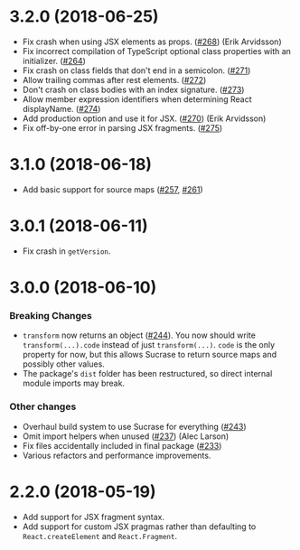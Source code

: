 # 3.2.0 (2018-06-25)

* Fix crash when using JSX elements as props. ([#268]) (Erik Arvidsson)
* Fix incorrect compilation of TypeScript optional class properties with an
  initializer. ([#264])
* Fix crash on class fields that don't end in a semicolon. ([#271])
* Allow trailing commas after rest elements. ([#272])
* Don't crash on class bodies with an index signature. ([#273])
* Allow member expression identifiers when determining React displayName.
  ([#274])
* Add production option and use it for JSX. ([#270]) (Erik Arvidsson)
* Fix off-by-one error in parsing JSX fragments. ([#275])

# 3.1.0 (2018-06-18)

* Add basic support for source maps ([#257], [#261])

# 3.0.1 (2018-06-11)

* Fix crash in `getVersion`.

# 3.0.0 (2018-06-10)

### Breaking Changes

* `transform` now returns an object ([#244]). You now should write
  `transform(...).code` instead of just `transform(...)`. `code` is the only
  property for now, but this allows Sucrase to return source maps and possibly
  other values.
* The package's `dist` folder has been restructured, so direct internal module
  imports may break.

### Other changes

* Overhaul build system to use Sucrase for everything ([#243])
* Omit import helpers when unused ([#237]) (Alec Larson)
* Fix files accidentally included in final package ([#233])
* Various refactors and performance improvements.

# 2.2.0 (2018-05-19)

* Add support for JSX fragment syntax.
* Add support for custom JSX pragmas rather than defaulting to
  `React.createElement` and `React.Fragment`.

[#233]: https://github.com/alangpierce/sucrase/pull/233
[#237]: https://github.com/alangpierce/sucrase/pull/237
[#243]: https://github.com/alangpierce/sucrase/pull/243
[#244]: https://github.com/alangpierce/sucrase/pull/244
[#257]: https://github.com/alangpierce/sucrase/pull/257
[#261]: https://github.com/alangpierce/sucrase/pull/261
[#264]: https://github.com/alangpierce/sucrase/pull/264
[#268]: https://github.com/alangpierce/sucrase/pull/268
[#270]: https://github.com/alangpierce/sucrase/pull/270
[#271]: https://github.com/alangpierce/sucrase/pull/271
[#272]: https://github.com/alangpierce/sucrase/pull/272
[#273]: https://github.com/alangpierce/sucrase/pull/273
[#274]: https://github.com/alangpierce/sucrase/pull/274
[#275]: https://github.com/alangpierce/sucrase/pull/275
